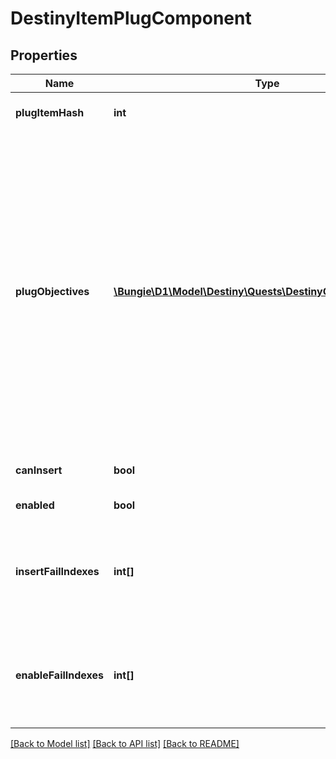 # DestinyItemPlugComponent

## Properties
Name | Type | Description | Notes
------------ | ------------- | ------------- | -------------
**plugItemHash** | **int** | The hash identifier of the DestinyInventoryItemDefinition that represents this plug. | [optional] 
**plugObjectives** | [**\Bungie\D1\Model\Destiny\Quests\DestinyObjectiveProgress[]**](DestinyObjectiveProgress.md) | Sometimes, Plugs may have objectives: these are often used for flavor and display purposes, but they can be used for any arbitrary purpose (both fortunately and unfortunately). Recently (with Season 2) they were expanded in use to be used as the \&quot;gating\&quot; for whether the plug can be inserted at all. For instance, a Plug might be tracking the number of PVP kills you have made. It will use the parent item&#39;s data about that tracking status to determine what to show, and will generally show it using the DestinyObjectiveDefinition&#39;s progressDescription property. Refer to the plug&#39;s itemHash and objective property for more information if you would like to display even more data. | [optional] 
**canInsert** | **bool** | If true, this plug has met all of its insertion requirements. Big if true. | [optional] 
**enabled** | **bool** | If true, this plug will provide its benefits while inserted. | [optional] 
**insertFailIndexes** | **int[]** | If the plug cannot be inserted for some reason, this will have the indexes into the plug item definition&#39;s plug.insertionRules property, so you can show the reasons why it can&#39;t be inserted.  This list will be empty if the plug can be inserted. | [optional] 
**enableFailIndexes** | **int[]** | If a plug is not enabled, this will be populated with indexes into the plug item definition&#39;s plug.enabledRules property, so that you can show the reasons why it is not enabled.  This list will be empty if the plug is enabled. | [optional] 

[[Back to Model list]](../README.md#documentation-for-models) [[Back to API list]](../README.md#documentation-for-api-endpoints) [[Back to README]](../README.md)



